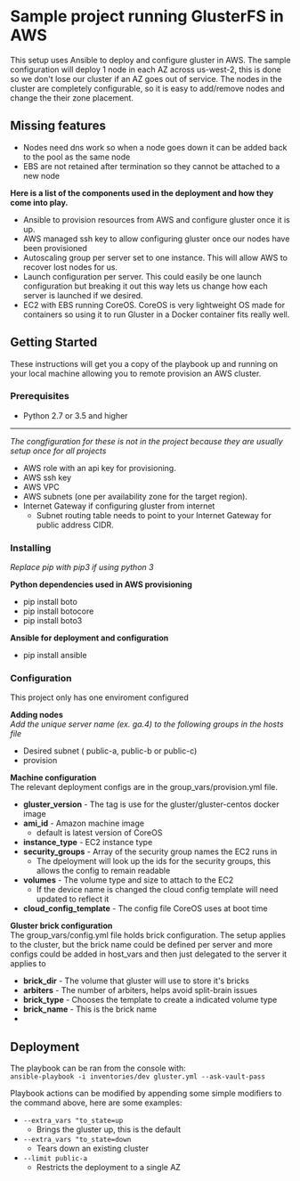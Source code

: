 # Sample project running GlusterFS in AWS

This setup uses Ansible to deploy and configure gluster in AWS. The sample configuration will deploy 1 node in each AZ across us-west-2, this is done so we don't lose our cluster if an AZ goes out of service.  The nodes in the cluster are completely configurable, so it is easy to add/remove nodes and change the their zone placement.

## Missing features
* Nodes need dns work so when a node goes down it can be added back to the pool as the same node
* EBS are not retained after termination so they cannot be attached to a new node

**Here is a list of the components used in the deployment and how they come into play.**
* Ansible to provision resources from AWS and configure gluster once it is up.
* AWS managed ssh key to allow configuring gluster once our nodes have been provisioned
* Autoscaling group per server set to one instance. This will allow AWS to recover lost nodes for us.
* Launch configuration per server. This could easily be one launch configuration but breaking it out this way lets us change how each server is launched if we desired.
* EC2 with EBS running CoreOS.  CoreOS is very lightweight OS made for containers so using it to run Gluster in a Docker container fits really well.

## Getting Started

These instructions will get you a copy of the playbook up and running on your local machine allowing you to remote provision an AWS cluster.

### Prerequisites

* Python 2.7 or 3.5 and higher

---

*The congfiguration for these is not in the project because they are usually setup once for all projects*
* AWS role with an api key for provisioning.
* AWS ssh key  
* AWS VPC
* AWS subnets (one per availability zone for the target region). 
* Internet Gateway if configuring gluster from internet
  * Subnet routing table needs to point to your Internet Gateway for public address CIDR.

### Installing
*Replace pip with pip3 if using python 3*

**Python dependencies used in AWS provisioning**
* pip install boto
* pip install botocore
* pip install boto3

**Ansible for deployment and configuration**
* pip install ansible

### Configuration
This project only has one enviroment configured

**Adding nodes**  
*Add the unique server name (ex. ga.4) to the following groups in the hosts file*
* Desired subnet ( public-a, public-b or public-c)
* provision

**Machine configuration**  
The relevant deployment configs are in the group_vars/provision.yml file.
* **gluster_version** - The tag is use for the gluster/gluster-centos docker image
* **ami_id** - Amazon machine image
  * default is latest version of CoreOS
* **instance_type** - EC2 instance type
* **security_groups** - Array of the security group names the EC2 runs in
  * The dpeloyment will look up the ids for the security groups, this allows the config to remain readable
* **volumes** - The volume type and size to attach to the EC2
  * If the device name is changed the cloud config template will need updated to reflect it
* **cloud_config_template** - The config file CoreOS uses at boot time

**Gluster brick configuration**  
The group_vars/config.yml file holds brick configuration. The setup applies to the cluster, but the brick name could be defined per server and more configs could be added in host_vars and then just delegated to the server it applies to
* **brick_dir** - The volume that gluster will use to store it's bricks  
* **arbiters** - The number of arbiters, helps avoid split-brain issues
* **brick_type** - Chooses the template to create a indicated volume type
* **brick_name** - This is the brick name
*  
## Deployment

The playbook can be ran from the console with:  
`ansible-playbook -i inventories/dev gluster.yml --ask-vault-pass`

Playbook actions can be modified by appending some simple modifiers to the command above, here are some examples:  
* `--extra_vars "to_state=up` 
  * Brings the gluster up, this is the default
* `--extra_vars "to_state=down` 
  * Tears down an existing cluster
* `--limit public-a` 
  * Restricts the deployment to a single AZ
